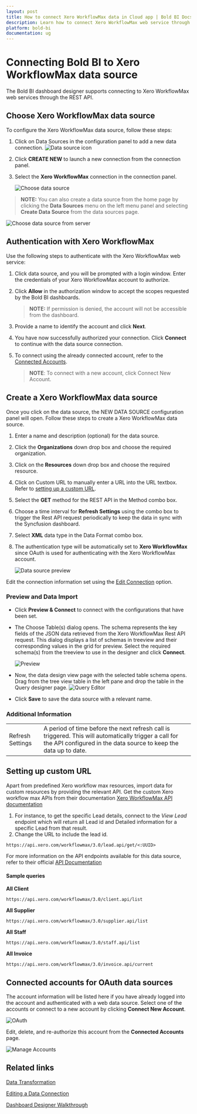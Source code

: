 ```yaml
---
layout: post
title: How to connect Xero WorkflowMax data in Cloud app | Bold BI Docs
description: Learn how to connect Xero WorkflowMax web service through the OAuth-based authentication and create a data source with the Bold BI Cloud application.
platform: bold-bi
documentation: ug
---
```


# Connecting Bold BI to Xero WorkflowMax data source
The Bold BI dashboard designer supports connecting to Xero WorkflowMax web services through the REST API. 

## Choose Xero WorkflowMax data source
To configure the Xero WorkflowMax data source, follow these steps:
1. Click on Data Sources in the configuration panel to add a new data connection.
   ![Data source icon](/static/assets/working-with-datasource/data-connectors/images/common/DataSourcesIcon.png)

2. Click **CREATE NEW** to launch a new connection from the connection panel.
3. Select the **Xero WorkflowMax** connection in the connection panel.

   ![Choose data source](/static/assets/working-with-datasource/data-connectors/images/XeroWorkflowMax/ChooseDS.png)

> **NOTE:** You can also create a data source from the home page by clicking the **Data Sources** menu on the left menu panel and selecting **Create Data Source** from the data sources page.

   ![Choose data source from server](/static/assets/working-with-datasource/data-connectors/images/XeroWorkflowMax/ChooseDS_Server.png)

## Authentication with Xero WorkflowMax
Use the following steps to authenticate with the Xero WorkflowMax web service:

1. Click data source, and you will be prompted with a login window. Enter the credentials of your Xero WorkflowMax account to authorize.
2. Click **Allow** in the authorization window to accept the scopes requested by the Bold BI dashboards.
   >**NOTE:**  If permission is denied, the account will not be accessible from the dashboard.
3. Provide a name to identify the account and click **Next**. 
4. You have now successfully authorized your connection. Click **Connect** to continue with the data source connection.
5. To connect using the already connected account, refer to the [Connected Accounts](/working-with-data-sources/data-connectors/xero-workflowmax/#connected-accounts-for-oauth-data-sources).

     > **NOTE**:  To connect with a new account, click Connect New Account.

## Create a Xero WorkflowMax data source
Once you click on the data source, the NEW DATA SOURCE configuration panel will open. Follow these steps to create a Xero WorkflowMax data source.
1. Enter a name and description (optional) for the data source.
2. Click the **Organizations** down drop box and choose the required organization.
3. Click on the **Resources** down drop box and choose the required resource.
4. Click on Custom URL to manually enter a URL into the URL textbox. Refer to [setting up a custom URL](/working-with-data-sources/data-connectors/xero-workflowmax/#setting-up-custom-url).
5. Select the **GET** method for the REST API in the Method combo box.
6. Choose a time interval for **Refresh Settings** using the combo box to trigger the Rest API request periodically to keep the data in sync with the Syncfusion dashboard.
7. Select **XML** data type in the Data Format combo box.
8. The authentication type will be automatically set to **Xero WorkflowMax** since OAuth is used for authenticating with the Xero WorkflowMax account.

    ![Data source preview](/static/assets/working-with-datasource/data-connectors/images/XeroWorkflowMax/DataSourcesView.png)

Edit the connection information set using the [Edit Connection](/working-with-data-sources/editing-a-data-connection/) option.

### Preview and Data Import

* Click **Preview & Connect** to connect with the configurations that have been set.
* The Choose Table(s) dialog opens. The schema represents the key fields of the JSON data retrieved from the Xero WorkflowMax Rest API request. This dialog displays a list of schemas in treeview and their corresponding values in the grid for preview. Select the required schema(s) from the treeview to use in the designer and click **Connect**.

    ![Preview](/static/assets/working-with-datasource/data-connectors/images/common/Preview.png)

* Now, the data design view page with the selected table schema opens. Drag from the tree view table in the left pane and drop the table in the Query designer page.
     ![Query Editor](/static/assets/working-with-datasource/data-connectors/images/common/QueryEditor.png)

* Click **Save** to save the data source with a relevant name.

### Additional Information
<table width="600">
<tr>
<td>
Refresh Settings
</td>
<td>
A period of time before the next refresh call is triggered. This will automatically trigger a call for the API configured in the data source to keep the data up to date.
</td>
</tr>
</table>

## Setting up custom URL
Apart from predefined Xero workflow max resources, import data for custom resources by providing the relevant API. Get the custom Xero workflow max APIs from their documentation [Xero WorkflowMax API documentation](https://www.workflowmax.com/api/overview)

1. For instance, to get the specific Lead details, connect to the <i>View Lead</i> endpoint which will return all Lead id and Detailed information for a specific Lead from that result. 
2. Change the URL to include the lead id.

`https://api.xero.com/workflowmax/3.0/lead.api/get/<:UUID>`

For more information on the API endpoints available for this data source, refer to their official [API Documentation](https://www.workflowmax.com/api/overview)

#### Sample queries
**All Client**

`https://api.xero.com/workflowmax/3.0/client.api/list`

**All Supplier**

`https://api.xero.com/workflowmax/3.0/supplier.api/list`

**All Staff**

`https://api.xero.com/workflowmax/3.0/staff.api/list`

**All Invoice**

`https://api.xero.com/workflowmax/3.0/invoice.api/current`

## Connected accounts for OAuth data sources
The account information will be listed here if you have already logged into the account and authenticated with a web data source. Select one of the accounts or connect to a new account by clicking **Connect New Account**.

   ![OAuth](/static/assets/working-with-datasource/data-connectors/images/XeroWorkflowMax/OAuthDS.png)

Edit, delete, and re-authorize this account from the **Connected Accounts** page.

   ![Manage Accounts](/static/assets/working-with-datasource/data-connectors/images/XeroWorkflowMax/manageDS.png)

## Related links
[Data Transformation](/working-with-data-sources/data-modeling/joining-table/)

[Editing a Data Connection](/working-with-data-sources/editing-a-data-connection/)   

[Dashboard Designer Walkthrough](/getting-started/creating-dashboard/)
